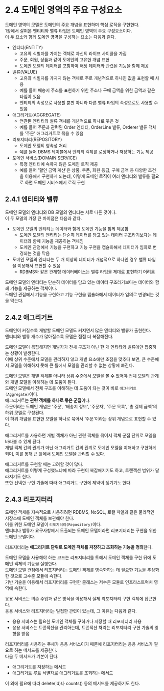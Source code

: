 # 2.4 도메인 영역의 주요 구성요소

도메인 영역의 모델은 도메인의 주요 개념을 표현하며 핵심 로직을 구현한다.  
1장에서 살펴본 엔티티와 밸류 타입은 도메인 영역의 주요 구성요소이다.  
이 두 요소와 함께 도메인 영역을 구성하는 요소는 다음과 같다.

- 엔티티(ENTITY)
  - 고유의 식별자를 가지는 객체로 자신의 라이프 사이클을 가짐
  - 주문, 회원, 상품과 같이 도메인의 고유한 개념 표현
  - 도메인 모델의 데이터를 포함하며 해당 데이터와 관련된 기능을 함께 제공
- 밸류(VALUE)
  - 고유의 식별자를 가지지 않는 객체로 주로 개념적으로 하나인 값을 표현할 때 사용
  - 예를 들어 배송지 주소를 표현하기 위한 주소나 구매 금액을 위한 금액과 같은 타입이 있음
  - 엔티티의 속성으로 사용할 뿐만 아니라 다른 밸류 타입의 속성으로도 사용할 수 있음
- 애그리거트(AGGREGATE)
  - 연관된 엔티티와 밸류 객체를 개념적으로 하나로 묶은 것
  - 예를 들어 주문과 관련된 Order 엔티티, OrderLine 밸류, Orderer 밸류 객체를 '주문' 애그리거트로 묶을 수 있음
- 리포지터리(REPOSITORY)
  - 도메인 모델의 영속성 처리
  - 예를 들어 DBMS 테이블에서 엔티티 객체를 로딩하거나 저장하는 기능 제공
- 도메인 서비스(DOMAIN SERVICE)
  - 특정 엔티티에 속하지 않은 도메인 로직 제공
  - 예를 들어 '할인 금액 계산'은 상품, 쿠폰, 회원 등급, 구매 금액 등 다양한 조건을 이용해서 구현하게 되는데, 이렇게 도메인 로직이 여러 엔티티와 밸류를 필요로 하면 도메인 서비스에서 로직 구현

## 2.4.1 엔티티와 밸류

도메인 모델의 엔티티와 DB 모델의 엔티티는 서로 다른 것이다.  
이 두 모델의 가장 큰 차이점은 다음과 같다.

- 도메인 모델의 엔티티는 데이터와 함께 도메인 기능을 함께 제공함
  - 도메인 모델의 엔티티는 단순히 데이터를 담고 있는 데이터 구조라기보다는 데이터와 함께 기능을 제공하는 객체임
  - 도메인 관점에서 기능을 구현하고 기능 구현을 캡슐화해서 데이터가 임의로 변경되는 것을 막음
- 도메인 모델의 엔티티는 두 개 이상의 데이터가 개념적으로 하나인 경우 밸류 타입을 이용해서 표현할 수 있음
  - RDBMS와 같은 관계형 데이터베이스는 밸류 타입을 제대로 표현하기 어려움

도메인 모델의 엔티티는 단순히 데이터를 담고 있는 데이터 구조라기보다는 데이터와 함께 기능을 제공하는 객체이다.  
도메인 관점에서 기능을 구현하고 기능 구현을 캡슐화해서 데이터가 임의로 변경되는 것을 막는다.

## 2.4.2 애그리거트

도메인이 커질수록 개발할 도메인 모델도 커지면서 많은 엔티티와 밸류가 출현한다.  
엔티티와 밸류 개수가 많아질수록 모델은 점점 더 복잡해진다.

도메인 모델이 복잡해지면 개발자가 전체 구조가 아닌 한 개 엔티티와 밸류에만 집중하는 상황이 발생한다.  
이때 상위 수준에서 모델을 관리하지 않고 개별 요소에만 초점을 맞추다 보면, 큰 수준에서 모델을 이해하지 못해 큰 틀에서 모델을 관리할 수 없는 상황에 빠진다.

도메인 모델은 개별 객체뿐 아니라 상위 수준에서 모델을 볼 수 있어야 전체 모델의 관계와 개별 모델을 이해하는 데 도움이 된다.  
도메인 모델에서 전체 구조를 이해하는 데 도움이 되는 것이 바로 `애그리거트(Aggregate)`이다.  
애그리거트는 **관련 객체를 하나로 묶은 군집**이다.  
주문이라는 도메인 개념은 '주문', '배송지 정보', '주문자', '주문 목록', '총 결제 금액'의 하위 모델로 구성된다.  
이 하위 개념을 표현한 모델을 하나로 묶어서 '주문'이라는 상위 개념으로 표현할 수 있다.

애그리거트를 사용하면 개별 객체가 아닌 관련 객체를 묶어서 객체 군집 단위로 모델을 바라볼 수 있게 된다.  
개별 객체 간의 관계가 아닌 애그리거트 간의 관계로 도메인 모델을 이해하고 구현하게 되며, 이를 통해 큰 틀에서 도메인 모델을 관리할 수 있다.

애그리거트를 구현할 때는 고려할 것이 많다.  
애그리거트를 어떻게 구성했느냐에 따라 구현이 복잡해지기도 하고, 트랜잭션 범위가 달라지기도 한다.  
또한 선택한 구현 기술에 따라 애그리거트 구현에 제약이 생기기도 한다.

## 2.4.3 리포지터리

도메인 객체를 지속적으로 사용하려면 RDBMS, NoSQL, 로컬 파일과 같은 물리적인 저장소에 도메인 객체를 보관해야 한다.  
이를 위한 도메인 모델이 `리포지터리(Repository)`이다.  
엔티티나 밸류가 요구사항에서 도출되는 도메인 모델이라면 리포지터리는 구현을 위한 도메인 모델이다.

리포지터리는 **애그리거트 단위로 도메인 객체를 저장하고 조회하는 기능을 정의**한다.

도메인 모델을 사용해야 하는 코드는 리포지터리를 토해서 도메인 객체를 구한 뒤에 도메인 객체의 기능을 실행한다.  
도메인 모델 관점에서 리포지터리는 도메인 객체를 영속화하는 데 필요한 기능을 추상화한 것으로 고수준 모듈에 속한다.  
기반 기술을 이용해서 리포지터리를 구현한 클래스는 저수준 모듈로 인프라스트럭처 영역에 속한다.

응용 서비스는 의존 주입과 같은 방식을 이용해서 실제 리포지터리 구현 객체에 접근한다.  
응용 서비스와 리포지터리는 밀접한 관련이 있는데, 그 이유는 다음과 같다.

- 응용 서비스는 필요한 도메인 객체를 구하거나 저장할 때 리포지터리 사용
- 응용 서비스는 트랜잭션을 관리하는데, 트랜잭션 처리는 리포지터리 구현 기술의 영향을 받음

리포지터리를 사용하는 주체가 응용 서비스이기 때문에 리포지터리는 응용 서비스가 필요로 하는 메서드를 제공한다.  
다음 두 메서드가 기본이 된다.

- 애그리거트를 저장하는 메서드
- 애그리거트 루트 식별자로 애그리거트를 조회하는 메서드

이 외에 필요에 따라 delete(id)나 counts() 등의 메서드를 제공하기도 한다.
